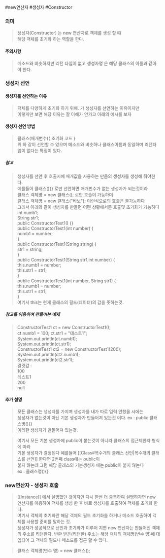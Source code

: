 #new연산자 #생성자 #Constructor
### 의미
> 생성자(Constructor) 는 new 연산자로 객체를 생성 할 떄  
> 해당 객체를 초기화 하는 역할을 한다.

#### 주의사항
> 메소드와 비슷하지만 리턴 타입이 없고 생성자명 은 해당 클래스의 이름과 같아야 한다.


### 생성자 선언
#### 생성자를 선언하는 이유
> 객체를 다양하게 초기화 하기 위해. 가 생성자를 선언하는 이유이지만  
> 이렇게만 보면 해당 이유는 잘 이해가 안가고 아래의 예시를 보자

#### 생성자 선언 방법
> 클래스(매개변수){ 초기화 코드 }  
>위 와 같이 선언할 수 있으며 메소드와 비슷하나 클래스이름과 동일하며 리턴타입이 없다는 특징이 있다.
##### 참고
> 생성자를 선언 후  호출시에 매개값을 사용하는 만큼의 생성자를 생성해 줘야한다.  
> 예를들어 클래스(){} 로만 선언하면 매개변수가 없는 생성자가 되는것이라  
> 클래스 객체명 = new 클래스(); 로만 호출이 가능하며  
> 클래스 객체명 = new 클래스("바보"); 이런식으로의 호출은 불가능하다  
> 그래서 아래와 같이 생성자를 만들면 어떤 상황에서든 호출및 초기화가 가능하다
	int numb1;  
	String str1;  
	public ConstructorTest1() {}  
	public ConstructorTest1(int number) {  
		numb1 = number;  
	}  
	public ConstructorTest1(String string) {  
		str1 = string;  
	}  
	public ConstructorTest1(String str1,int number) {  
		this.numb1 = number;  
		this.str1 = str1;  
	}  
	public ConstructorTest1(int number, String str1) {  
		this.numb1 = number;  
		this.str1 = str1;  
	}  
> 여기서 this는 현재 클래스의 필드(데이터)의 값을 뜻하는것.  
> 

##### 참고를 이용하여 만들어본 예제
>ConstructorTest1 ct = new ConstructorTest1();  
>ct.numb1 = 100;  ct.str1 = "테스트1";  
>System.out.println(ct.numb1);  
>System.out.println(ct.str1);  
>ConstructorTest1 ct2 = new ConstructorTest1(200);  
>System.out.println(ct2.numb1);  
>System.out.println(ct2.str1);  
>결괏값 :  
>100  
>테스트1  
>200  
>null  

#### 추가 설명
> 모든 클래스는 생성자를 가지며 생성자를 내가 따로 입력 안했을 시에는  
> 생성자가 없는것이 아닌 기본 생성자가 만들어져 있는것 이다.
> ex : public 클래스명(){}  
> 이러한 생성자가 만들어져 있는것.

> 여기서 모든 기본 생성자에 public이 붙는것이 아니라 클래스의 접근제한자 형식에 따라  
> 기본 생성자가 결정된다 예를들어 [[Class#복수개의 클래스 선언|복수개의 클래스를 선언]] 한다면 2번째 class에는 public이  
> 붙지 않는데 그럼 해당 클래스의 기본생성자 에는 public이 붙지 않는다  
> ex : 클래스명(){}  
### new연산자 - 생성자 호출
> [[Instance]] 에서 설명했던 것이지만 다시 한번 더 중복하여 설명하자면
> new 연산자를 이용하여 객체를 생성 한 후 바로 생성자를 호출하여 객체를 초기화 한다.  
> 여기서 객체의 초기화란 해당 객체의 필드 초기화를 하거나 메소드 호출하여 객체를 사용할 준비를 말하는 것.  
> 생성자가 성공적으로 선언과 초기화가 이루어 지면 new 연산자는 만들어진 객체의 주소를 리턴한다. 반환 받은(리턴한) 주소는 해당 객체의 객체명(변수 명)에 대입되어 그 객체의 필드나 메소드를 접근 할 수 있다.

> 클래스 객체명(변수 명) = new 클래스();




